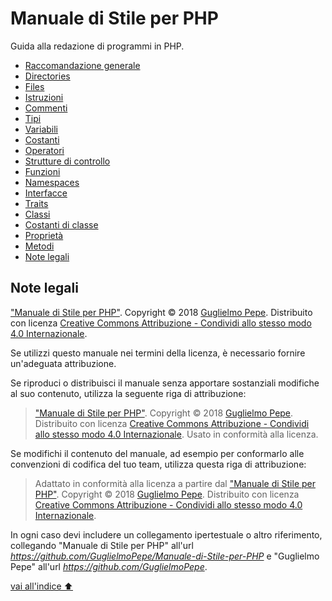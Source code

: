# Manuale di Stile per PHP
Guida alla redazione di programmi in PHP.

* [Raccomandazione generale](#raccomandazione-generale)
* [Directories](#directories)
* [Files](#files)
* [Istruzioni](#istruzioni)
* [Commenti](#commenti)
* [Tipi](#tipi)
* [Variabili](#variabili)
* [Costanti](#costanti)
* [Operatori](#operatori)
* [Strutture di controllo](#strutture-di-controllo)
* [Funzioni](#funzioni)
* [Namespaces](#namespaces)
* [Interfacce](#interfacce)
* [Traits](#traits)
* [Classi](#classi)
* [Costanti di classe](#costanti-di-classe)
* [Proprietà](#proprietà)
* [Metodi](#metodi)
* [Note legali](#note-legali)


## Note legali

["Manuale di Stile per PHP"](https://github.com/GuglielmoPepe/Manuale-di-Stile-per-PHP). Copyright &copy; 2018 [Guglielmo Pepe](https://github.com/GuglielmoPepe). Distribuito con licenza [Creative Commons Attribuzione - Condividi allo stesso modo 4.0 Internazionale](http://creativecommons.org/licenses/by-sa/4.0/legalcode).

Se utilizzi questo manuale nei termini della licenza, è necessario fornire un'adeguata attribuzione.

Se riproduci o distribuisci il manuale senza apportare sostanziali modifiche al suo contenuto, utilizza la seguente riga di attribuzione:

> ["Manuale di Stile per PHP"](https://github.com/GuglielmoPepe/Manuale-di-Stile-per-PHP). Copyright &copy; 2018 [Guglielmo Pepe](https://github.com/GuglielmoPepe). Distribuito con licenza [Creative Commons Attribuzione - Condividi allo stesso modo 4.0 Internazionale](http://creativecommons.org/licenses/by-sa/4.0/legalcode). Usato in conformità alla licenza.

Se modifichi il contenuto del manuale, ad esempio per conformarlo alle convenzioni di codifica del tuo team, utilizza questa riga di attribuzione:

> Adattato in conformità alla licenza a partire dal ["Manuale di Stile per PHP"](https://github.com/GuglielmoPepe/Manuale-di-Stile-per-PHP). Copyright &copy; 2018 [Guglielmo Pepe](https://github.com/GuglielmoPepe). Distribuito con licenza [Creative Commons Attribuzione - Condividi allo stesso modo 4.0 Internazionale](http://creativecommons.org/licenses/by-sa/4.0/legalcode).

In ogni caso devi includere un collegamento ipertestuale o altro riferimento, collegando "Manuale di Stile per PHP" all'url _https://github.com/GuglielmoPepe/Manuale-di-Stile-per-PHP_ e "Guglielmo Pepe" all'url _https://github.com/GuglielmoPepe_.


[vai all'indice ⬆](#indice)
```

